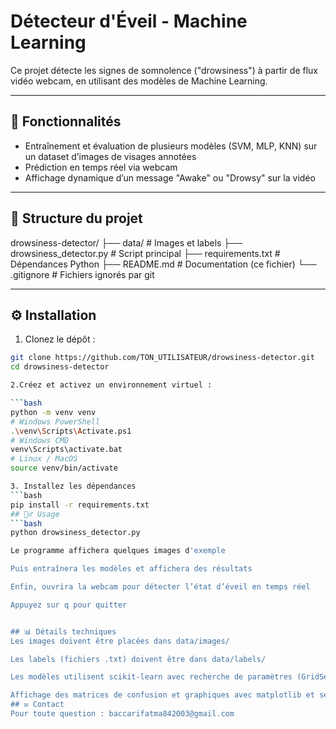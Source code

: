 # Détecteur d'Éveil - Machine Learning

Ce projet détecte les signes de somnolence ("drowsiness") à partir de flux vidéo webcam, en utilisant des modèles de Machine Learning.

---

## 🚀 Fonctionnalités

- Entraînement et évaluation de plusieurs modèles (SVM, MLP, KNN) sur un dataset d’images de visages annotées
- Prédiction en temps réel via webcam
- Affichage dynamique d’un message "Awake" ou "Drowsy" sur la vidéo

---

## 📁 Structure du projet

drowsiness-detector/
├── data/ # Images et labels
├── drowsiness_detector.py # Script principal
├── requirements.txt # Dépendances Python
├── README.md # Documentation (ce fichier)
└── .gitignore # Fichiers ignorés par git


---

## ⚙️ Installation

1. Clonez le dépôt :

```bash
git clone https://github.com/TON_UTILISATEUR/drowsiness-detector.git
cd drowsiness-detector

2.Créez et activez un environnement virtuel :

```bash
python -m venv venv
# Windows PowerShell
.\venv\Scripts\Activate.ps1
# Windows CMD
venv\Scripts\activate.bat
# Linux / MacOS
source venv/bin/activate

3. Installez les dépendances
```bash
pip install -r requirements.txt
## 🚴‍♂️ Usage
```bash
python drowsiness_detector.py

Le programme affichera quelques images d'exemple

Puis entraînera les modèles et affichera des résultats

Enfin, ouvrira la webcam pour détecter l’état d’éveil en temps réel

Appuyez sur q pour quitter


## 📊 Détails techniques
Les images doivent être placées dans data/images/

Les labels (fichiers .txt) doivent être dans data/labels/

Les modèles utilisent scikit-learn avec recherche de paramètres (GridSearchCV)

Affichage des matrices de confusion et graphiques avec matplotlib et seaborn
## ✉️ Contact
Pour toute question : baccarifatma842003@gmail.com
